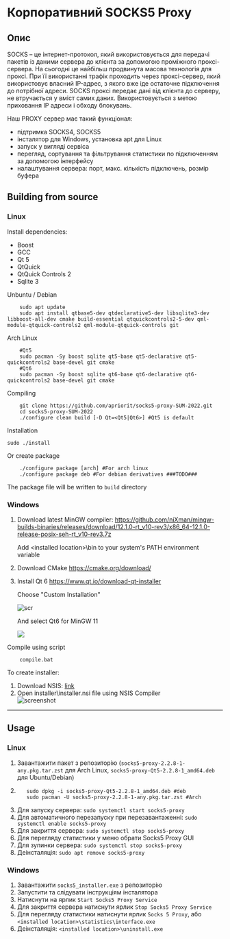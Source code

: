 # Корпоративний SOCKS5 Proxy
## Опис
SOCKS – це інтернет-протокол, який використовується для передачі пакетів із даними сервера до клієнта за допомогою проміжного проксі-сервера. На сьогодні це найбільш продвинута масова технологія для проксі. При її використанні трафік проходить через проксі-сервер, який використовує власний IP-адрес, з якого вже іде остаточне підключення до потрібної адреси. SOCKS проксі передає дані від клієнта до серверу, не втручається у вміст самих даних. Використовується з метою приховання IP адреси і обходу блокувань.

Наш PROXY сервер має такий функціонал:
- підтримка SOCKS4, SOCKS5
- інсталятор для Windows, установка apt для Linux
- запуск у вигляді сервіса
- перегляд, сортування та фільтрування статистики по підключенням за допомогою інтерфейсу
- налаштування сервера: порт, макс. кількість підключень, розмір буфера

## Building from source

### Linux 
Install dependencies: 
- Boost
- GCC 
- Qt 5
- QtQuick
- QtQuick Controls 2
- Sqlite 3

Unbuntu / Debian
```
    sudo apt update
    sudo apt install qtbase5-dev qtdeclarative5-dev libsqlite3-dev libboost-all-dev cmake build-essential qtquickcontrols2-5-dev qml-module-qtquick-controls2 qml-module-qtquick-controls git
```

Arch Linux

```
    #Qt5
    sudo pacman -Sy boost sqlite qt5-base qt5-declarative qt5-quickcontrols2 base-devel git cmake
    #Qt6
    sudo pacman -Sy boost sqlite qt6-base qt6-declarative qt6-quickcontrols2 base-devel git cmake
```

Compiling
```
    git clone https://github.com/apriorit/socks5-proxy-SUM-2022.git
    cd socks5-proxy-SUM-2022
    ./configure clean build [-D Qt=<Qt5|Qt6>] #Qt5 is default
```

Installation

`sudo ./install`

Or create package
```
    ./configure package [arch] #For arch linux
    ./configure package deb #For debian derivatives ###TODO###
```

The package file will be written to `build` directory

### Windows
1. Download latest MinGW compiler: 
    https://github.com/niXman/mingw-builds-binaries/releases/download/12.1.0-rt_v10-rev3/x86_64-12.1.0-release-posix-seh-rt_v10-rev3.7z
    
    Add \<installed location\>\bin to your system's PATH environment variable
    
2. Download CMake
    https://cmake.org/download/
    
3. Install Qt 6
    https://www.qt.io/download-qt-installer 
    
    Choose "Custom Installation"
    
    ![scr](https://imgur.com/J6C2sfd.png)
    
    And select Qt6 for MinGW 11
    
    ![](https://imgur.com/j58pYoe.png)
    
Compile using script
```
    compile.bat
```

To create installer:

1. Download NSIS: [link](https://nsis.sourceforge.io/Download)
2. Open installer\\installer.nsi file using NSIS Compiler<br>
![screenshot](https://imgur.com/X6sa19x.png)

---
## Usage
### Linux
1. Завантажити пакет з репозиторію (```socks5-proxy-2.2.8-1-any.pkg.tar.zst``` для Arch Linux, ```socks5-proxy-Qt5-2.2.8-1_amd64.deb``` для Ubuntu/Debian)
2. ```
      sudo dpkg -i socks5-proxy-Qt5-2.2.8-1_amd64.deb #deb
      sudo pacman -U socks5-proxy-2.2.8-1-any.pkg.tar.zst #Arch
   ```
4. Для запуску сервера: ```sudo systemctl start socks5-proxy```
5. Для автоматичного перезапуску при перезавантаженні: ```sudo systemctl enable socks5-proxy```
6. Для закриття сервера: ```sudo systemctl stop socks5-proxy```
7. Для перегляду статистики у меню обрати Socks5 Proxy GUI
8. Для зупинки сервера: ```sudo systemctl stop socks5-proxy```
9. Деінсталяція: ```sudo apt remove socks5-proxy```

### Windows
1. Завантажити ```socks5_installer.exe``` з репозиторію
2. Запустити та слідувати інструкціям інсталятора
3. Натиснути на ярлик ```Start Socks5 Proxy Service```
4. Для закриття сервера натиснути ярлик ```Stop Socks5 Proxy Service```
5. Для перегляду статистики натиснути ярлик ```Socks 5 Proxy```, або ```<installed location>\statistics\interface.exe```
6. Деінсталяція: ```<installed location>\uninstall.exe```
